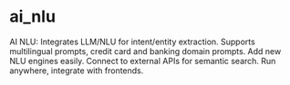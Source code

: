 # ai_nlu
AI NLU: Integrates LLM/NLU for intent/entity extraction. Supports multilingual prompts, credit card and banking domain prompts. Add new NLU engines easily. Connect to external APIs for semantic search. Run anywhere, integrate with frontends.

